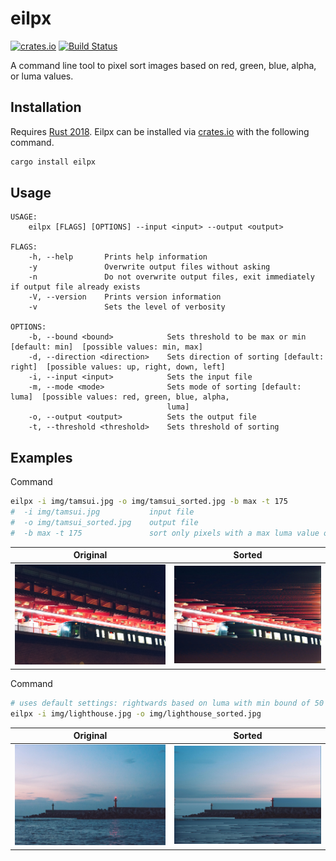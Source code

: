 # eilpx

[![crates.io](https://img.shields.io/crates/v/eilpx.svg)](https://crates.io/crates/eilpx) [![Build Status](https://travis-ci.org/drklee3/eilpx.svg?branch=master)](https://travis-ci.org/drklee3/eilpx)

A command line tool to pixel sort images based on red, green, blue, alpha, or luma values.

## Installation

Requires [Rust 2018](https://www.rust-lang.org/tools/install).  Eilpx can be installed via [crates.io](https://crates.io/crates/eilpx) with the following command.

```bash
cargo install eilpx
```

## Usage

```text
USAGE:
    eilpx [FLAGS] [OPTIONS] --input <input> --output <output>

FLAGS:
    -h, --help       Prints help information
    -y               Overwrite output files without asking
    -n               Do not overwrite output files, exit immediately if output file already exists
    -V, --version    Prints version information
    -v               Sets the level of verbosity

OPTIONS:
    -b, --bound <bound>            Sets threshold to be max or min [default: min]  [possible values: min, max]
    -d, --direction <direction>    Sets direction of sorting [default: right]  [possible values: up, right, down, left]
    -i, --input <input>            Sets the input file
    -m, --mode <mode>              Sets mode of sorting [default: luma]  [possible values: red, green, blue, alpha,
                                   luma]
    -o, --output <output>          Sets the output file
    -t, --threshold <threshold>    Sets threshold of sorting
```

## Examples

Command

```bash
eilpx -i img/tamsui.jpg -o img/tamsui_sorted.jpg -b max -t 175
#  -i img/tamsui.jpg           input file
#  -o img/tamsui_sorted.jpg    output file
#  -b max -t 175               sort only pixels with a max luma value of 175
```

Original                    | Sorted                           |
--------------------------- | -------------------------------- |
![Original](img/tamsui.jpg) | ![Sorted](img/tamsui_sorted.jpg) |

Command

```bash
# uses default settings: rightwards based on luma with min bound of 50
eilpx -i img/lighthouse.jpg -o img/lighthouse_sorted.jpg
```

Original                        | Sorted                               |
------------------------------- | ------------------------------------ |
![Original](img/lighthouse.jpg) | ![Sorted](img/lighthouse_sorted.jpg) |
